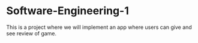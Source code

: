 # Software-Engineering-1
This is a project where we will implement an app where users can give and see review of game.
